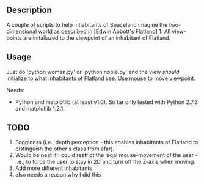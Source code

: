 ## Description ##

A couple of scripts to help inhabitants of Spaceland imagine the two-dimensional world as described in [Edwin Abbott's Flatland] [1]. All view-points are initaliazed to the viewpoint of an inhabitant of Flatland.

[1]: https://en.wikipedia.org/wiki/Flatland

## Usage ##

Just do 'python woman.py' or 'python noble.py' and the view *should* initialize to what inhabitants of Flatland see. Use mouse to move viewpoint.

Needs:
  - Python and matplotlib (at least v1.0). So far only tested with Python 2.7.3 and matplotlib 1.2.1.

## TODO ##

1) Fogginess (i.e., depth perception - this enables inhabitants of Flatland to distinguish the other's class from afar).  
2) Would be neat if I could restrict the legal mouse-movement of the user - i.e., to force the user to stay in 2D and turn off the Z-axis when moving.  
3) Add more different inhabitants  
4) also needs a reason why I did this  

